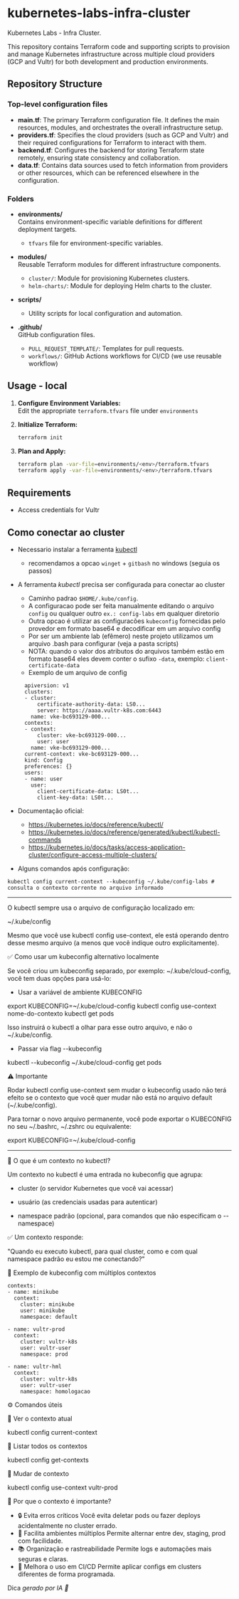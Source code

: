 # kubernetes-labs-infra-cluster

Kubernetes Labs - Infra Cluster.

This repository contains Terraform code and supporting scripts to provision and manage Kubernetes infrastructure across multiple cloud providers (GCP and Vultr) for both development and production environments.

## Repository Structure

### Top-level configuration files

- **main.tf**: The primary Terraform configuration file. It defines the main resources, modules, and orchestrates the overall infrastructure setup.
- **providers.tf**: Specifies the cloud providers (such as GCP and Vultr) and their required configurations for Terraform to interact with them.
- **backend.tf**: Configures the backend for storing Terraform state remotely, ensuring state consistency and collaboration.
- **data.tf**: Contains data sources used to fetch information from providers or other resources, which can be referenced elsewhere in the configuration.

### Folders

- **environments/**  
  Contains environment-specific variable definitions for different deployment targets.
  - `tfvars` file for environment-specific variables.

- **modules/**  
  Reusable Terraform modules for different infrastructure components.
  - `cluster/`: Module for provisioning Kubernetes clusters.
  - `helm-charts/`: Module for deploying Helm charts to the cluster.

- **scripts/**  
  - Utility scripts for local configuration and automation.

- **.github/**  
  GitHub configuration files.
  - `PULL_REQUEST_TEMPLATE/`: Templates for pull requests.
  - `workflows/`: GitHub Actions workflows for CI/CD (we use reusable workflow)

## Usage - local

1. **Configure Environment Variables:**  
   Edit the appropriate `terraform.tfvars` file under `environments`

2. **Initialize Terraform:**  
   ```sh
   terraform init
   ```

3. **Plan and Apply:**  
   ```sh
   terraform plan -var-file=environments/<env>/terraform.tfvars
   terraform apply -var-file=environments/<env>/terraform.tfvars
   ```

## Requirements

- Access credentials for Vultr

## Como conectar ao cluster

* Necessario instalar a ferramenta [kubectl](https://kubernetes.io/docs/tasks/tools/)
  * recomendamos a opcao `winget` + `gitbash` no windows (seguia os passos)
* A ferramenta *kubectl* precisa ser configurada para conectar ao cluster
  * Caminho padrao `$HOME/.kube/config`. 
  * A configuracao pode ser feita manualmente editando o arquivo `config` ou qualquer outro `ex.: config-labs` em qualquer diretorio
  * Outra opcao é utilizar as configuracões `kubeconfig` fornecidas pelo provedor em formato base64 e decodificar em um arquivo config
  * Por ser um ambiente lab (efêmero) neste projeto utilizamos um arquivo .bash para configurar (veja a pasta scripts)
  * NOTA: quando o valor dos atributos do arquivos também estão em formato base64 eles devem conter o sufixo `-data`, exemplo: `client-certificate-data`
  * Exemplo de um arquivo de config
  ```
    apiversion: v1
    clusters:
    - cluster:
        certificate-authority-data: LS0...
        server: https://aaaa.vultr-k8s.com:6443
      name: vke-bc693129-000...
    contexts:
    - context:
        cluster: vke-bc693129-000...
        user: user
      name: vke-bc693129-000...
    current-context: vke-bc693129-000...
    kind: Config
    preferences: {}
    users:
    - name: user
      user:
        client-certificate-data: LS0t...
        client-key-data: LS0t...

  ```
* Documentação oficial:
  * https://kubernetes.io/docs/reference/kubectl/
  * https://kubernetes.io/docs/reference/generated/kubectl/kubectl-commands
  * https://kubernetes.io/docs/tasks/access-application-cluster/configure-access-multiple-clusters/

* Alguns comandos após configuração:
```
kubectl config current-context --kubeconfig ~/.kube/config-labs # consulta o contexto corrente no arquivo informado
```

---

O kubectl sempre usa o arquivo de configuração localizado em:

~/.kube/config

Mesmo que você use kubectl config use-context, ele está operando dentro desse mesmo arquivo (a menos que você indique outro explicitamente).

✅ Como usar um kubeconfig alternativo localmente

Se você criou um kubeconfig separado, por exemplo: ~/.kube/cloud-config, você tem duas opções para usá-lo:

- Usar a variável de ambiente KUBECONFIG

export KUBECONFIG=~/.kube/cloud-config
kubectl config use-context nome-do-contexto
kubectl get pods

Isso instruirá o kubectl a olhar para esse outro arquivo, e não o ~/.kube/config.

- Passar via flag --kubeconfig

kubectl --kubeconfig ~/.kube/cloud-config get pods

⚠️ Importante

Rodar kubectl config use-context sem mudar o kubeconfig usado não terá efeito se o contexto que você quer mudar não está no arquivo default (~/.kube/config).

Para tornar o novo arquivo permanente, você pode exportar o KUBECONFIG no seu ~/.bashrc, ~/.zshrc ou equivalente:

export KUBECONFIG=~/.kube/cloud-config

---

🧠 O que é um contexto no kubectl?

Um contexto no kubectl é uma entrada no kubeconfig que agrupa:

* cluster (o servidor Kubernetes que você vai acessar)

* usuário (as credenciais usadas para autenticar)

* namespace padrão (opcional, para comandos que não especificam o --namespace)

✅ Um contexto responde:

"Quando eu executo kubectl, para qual cluster, como e com qual namespace padrão eu estou me conectando?"

📄 Exemplo de kubeconfig com múltiplos contextos

```
contexts:
- name: minikube
  context:
    cluster: minikube
    user: minikube
    namespace: default

- name: vultr-prod
  context:
    cluster: vultr-k8s
    user: vultr-user
    namespace: prod

- name: vultr-hml
  context:
    cluster: vultr-k8s
    user: vultr-user
    namespace: homologacao
```    

⚙️ Comandos úteis

🔹 Ver o contexto atual

kubectl config current-context

🔹 Listar todos os contextos

kubectl config get-contexts

🔹 Mudar de contexto

kubectl config use-context vultr-prod

🧱 Por que o contexto é importante?

- 🔒 Evita erros críticos	Você evita deletar pods ou fazer deploys acidentalmente no cluster errado.
- 🚀 Facilita ambientes múltiplos	Permite alternar entre dev, staging, prod com facilidade.
- 📚 Organização e rastreabilidade	Permite logs e automações mais seguras e claras.
- 🧪 Melhora o uso em CI/CD	Permite aplicar configs em clusters diferentes de forma programada.


Dica _gerado por IA 🤖_